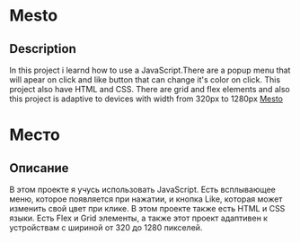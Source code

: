 # Mesto
## Description

In this project i learnd how to use a JavaScript.There are a popup menu that will apear on click and  like button that can change it's color on click. This project also have HTML and CSS. There are grid and flex elements and also this project is adaptive to devices with width from 320px to 1280px  [Mesto]()


# Место
## Описание

В этом проекте я учусь использовать JavaScript. Есть всплывающее меню, которое появляется при нажатии, и кнопка Like, которая может изменить свой цвет при клике. В этом проекте также есть HTML и CSS языки. Есть Flex и Grid элементы, а также этот проект адаптивен к устройствам с шириной от 320  до 1280 пикселей. 

